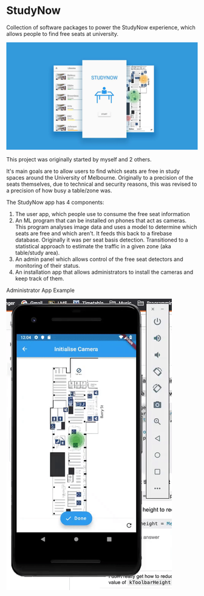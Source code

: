 # StudyNow

Collection of software packages to power the StudyNow experience, which allows people to find free seats at university.

<p align="center">
  <img src="studynow.png" width="900" title="hover text">
</p>

This project was originally started by myself and 2 others.

It's main goals are to allow users to find which seats are free in study spaces around the University of Melbourne. Originally to a precision of the seats themselves, due to technical and security reasons, this was revised to a precision of how busy a table/zone was.

The StudyNow app has 4 components:
1. The user app, which people use to consume the free seat information
2. An ML program that can be installed on phones that act as cameras. This program analyses image data and uses a model to determine which seats are free and which aren't. It feeds this back to a firebase database. Originally it was per seat basis detection. Transitioned to a statistical approach to estimate the traffic in a given zone (aka table/study area).
3. An admin panel which allows control of the free seat detectors and monitoring of their status.
4. An installation app that allows administrators to install the cameras and keep track of them.


Administrator App Example

![Gif Demo](https://raw.githubusercontent.com/caelan-a/StudyNow/master/ezgif.com-video-to-gif.gif)
